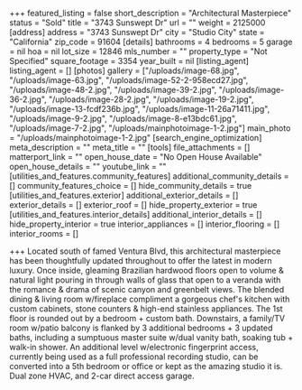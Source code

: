 +++
featured_listing = false
short_description = "Architectural Masterpiece"
status = "Sold"
title = "3743 Sunswept Dr"
url = ""
weight = 2125000
[address]
address = "3743 Sunswept Dr"
city = "Studio City"
state = "California"
zip_code = 91604
[details]
bathrooms = 4
bedrooms = 5
garage = nil
hoa = nil
lot_size = 12846
mls_number = ""
property_type = "Not Specified"
square_footage = 3354
year_built = nil
[listing_agent]
listing_agent = []
[photos]
gallery = ["/uploads/image-68.jpg", "/uploads/image-63.jpg", "/uploads/image-52-2-958ecd27.jpg", "/uploads/image-48-2.jpg", "/uploads/image-39-2.jpg", "/uploads/image-36-2.jpg", "/uploads/image-28-2.jpg", "/uploads/image-19-2.jpg", "/uploads/image-13-fcdf236b.jpg", "/uploads/image-11-26a71411.jpg", "/uploads/image-9-2.jpg", "/uploads/image-8-e13bdc61.jpg", "/uploads/image-7-2.jpg", "/uploads/mainphotoimage-1-2.jpg"]
main_photo = "/uploads/mainphotoimage-1-2.jpg"
[search_engine_optimization]
meta_description = ""
meta_title = ""
[tools]
file_attachments = []
matterport_link = ""
open_house_date = "No Open House Available"
open_house_details = ""
youtube_link = ""
[utilities_and_features.community_features]
additional_community_details = []
community_features_choice = []
hide_community_details = true
[utilities_and_features.exterior]
additional_exterior_details = []
exterior_details = []
exterior_roof = []
hide_property_exterior = true
[utilities_and_features.interior_details]
additional_interior_details = []
hide_property_interior = true
interior_appliances = []
interior_flooring = []
interior_rooms = []

+++
Located south of famed Ventura Blvd, this architectural masterpiece has been thoughtfully updated throughout to offer the latest in modern luxury. Once inside, gleaming Brazilian hardwood floors open to volume & natural light pouring in through walls of glass that open to a veranda with the romance & drama of scenic canyon and greenbelt views. The blended dining & living room w/fireplace compliment a gorgeous chef's kitchen with custom cabinets, stone counters & high-end stainless appliances. The 1st floor is rounded out by a bedroom + custom bath. Downstairs, a family/TV room w/patio balcony is flanked by 3 additional bedrooms + 3 updated baths, including a sumptuous master suite w/dual vanity bath, soaking tub + walk-in shower. An additional level w/electronic fingerprint access, currently being used as a full professional recording studio, can be converted into a 5th bedroom or office or kept as the amazing studio it is. Dual zone HVAC, and 2-car direct access garage.